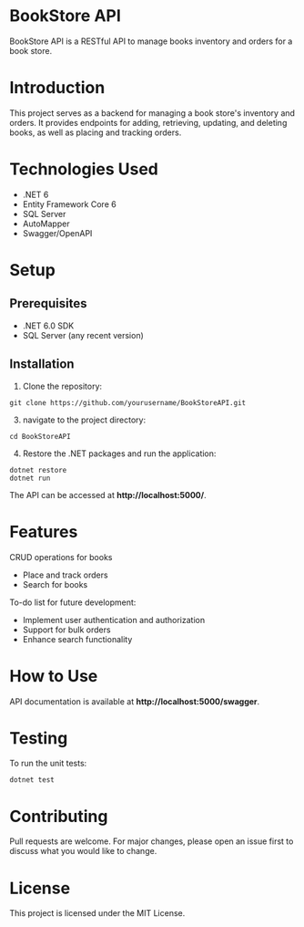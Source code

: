 # BookStore API
BookStore API is a RESTful API to manage books inventory and orders for a book store.

# Introduction
This project serves as a backend for managing a book store's inventory and orders. It provides endpoints for adding, retrieving, updating, and deleting books, as well as placing and tracking orders.

# Technologies Used
- .NET 6
- Entity Framework Core 6
- SQL Server
- AutoMapper
- Swagger/OpenAPI

# Setup
## Prerequisites
- .NET 6.0 SDK
- SQL Server (any recent version)

## Installation
1. Clone the repository:
   
`git clone https://github.com/yourusername/BookStoreAPI.git`

3. navigate to the project directory:
   
`cd BookStoreAPI`

4. Restore the .NET packages and run the application:
   
`dotnet restore`  
`dotnet run`  

The API can be accessed at **http://localhost:5000/**.

# Features
CRUD operations for books
- Place and track orders
- Search for books

To-do list for future development:
- Implement user authentication and authorization
- Support for bulk orders
- Enhance search functionality

# How to Use
API documentation is available at **http://localhost:5000/swagger**.

# Testing
To run the unit tests:

`dotnet test`

# Contributing
Pull requests are welcome. For major changes, please open an issue first to discuss what you would like to change.

# License
This project is licensed under the MIT License.
